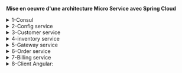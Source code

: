 
**Mise en oeuvre d'une architecture Micro Service avec Spring Cloud**

<details>
 <summary>1-Consul</summary><br>
 
![1](https://github.com/aymanzinabidine14/Architectures-Micro-services-avec-Spring-Cloud-/assets/128410611/49b27c4d-f6e8-4e29-b9d4-c58dfdf2e9c3)<br>
![2](https://github.com/aymanzinabidine14/Architectures-Micro-services-avec-Spring-Cloud-/assets/128410611/5ed302e6-3575-4ef7-bf76-cece8cd58c66)<br>
</details>

<details>
<summary>2-Config service</summary><br>
 
-Ce fichier contient le lien du référentiel qui regroupe tous les fichiers de configuration d'autres services :<br>
![4](https://github.com/aymanzinabidine14/Architectures-Micro-services-avec-Spring-Cloud-/assets/128410611/a0a96ba0-8237-4fa8-a196-2e1beae46105)<br><br>
 -l'annotation @EnableConfigServer active le serveur de configuration, tandis que l'annotation @EnableDiscoveryClient active le client de découverte pour faciliter la gestion des microservices dans un environnement distribué.<br>
![5](https://github.com/aymanzinabidine14/Architectures-Micro-services-avec-Spring-Cloud-/assets/128410611/421a2ab0-fafb-4c5b-935a-9eb07497027b)<br>
-aprés le démmarage de config service:<br>
![6](https://github.com/aymanzinabidine14/Architectures-Micro-services-avec-Spring-Cloud-/assets/128410611/175ecaef-21ea-41e5-ba2a-486c0b4ee64e)<br>
</details>

<details>
  <summary>3-Customer service</summary>
  -L'entité Customer :<br>
  
 ![Description de l'image](https://github.com/aymanzinabidine14/Architectures-Micro-services-avec-Spring-Cloud-/assets/128410611/31ad9f1b-2f8e-4d2a-831c-fa54c1d6f176)<br>
-La ligne spring.config.import=optional:configserver:http://localhost:8080 dans un fichier de configuration indique que Customer-service  doit importer sa configuration depuis un serveur de configuration 
 distant (Config Server) .<br><br>
 ![Description de l'image](https://github.com/aymanzinabidine14/Architectures-Micro-services-avec-Spring-Cloud-/assets/128410611/e84bc4d4-64cf-4f6e-8634-ecd7b0fe8675)<br>
 Le fichier de configuration distant :<br>
 ![Description de l'image](https://github.com/aymanzinabidine14/Architectures-Micro-services-avec-Spring-Cloud-/assets/128410611/4cfbbdbd-baac-4599-a6f8-ae2a81e5ff20)<br>

 ![Description de l'image](https://github.com/aymanzinabidine14/Architectures-Micro-services-avec-Spring-Cloud-/assets/128410611/50b11260-7fcf-4fa4-bf9c-ca76887686f2)<br><br>
  http://localhost:8081/customers 
 ![Description de l'image](https://github.com/aymanzinabidine14/Architectures-Micro-services-avec-Spring-Cloud-/assets/128410611/96803024-4121-4db3-9bb2-43206375bae9)<br>
 
</details>

<details>
  <summary>4-inventory service</summary>
  
![Description de l'image](https://github.com/aymanzinabidine14/Architectures-Micro-services-avec-Spring-Cloud-/assets/128410611/a0cdcbf1-091b-47b0-b076-e076ca4eda64)<br><br>
![Description de l'image](https://github.com/aymanzinabidine14/Architectures-Micro-services-avec-Spring-Cloud-/assets/128410611/72dcc3a0-a76c-431f-84cd-98a7bd0d7bf8)<br><br>
-L'entité Product :<br><br>
![Description de l'image](https://github.com/aymanzinabidine14/Architectures-Micro-services-avec-Spring-Cloud-/assets/128410611/2fb04636-ae53-441c-ad25-fa1f86674349)<br><br>
![Description de l'image](https://github.com/aymanzinabidine14/Architectures-Micro-services-avec-Spring-Cloud-/assets/128410611/8f3462f5-eed3-4474-8bab-f25f07d9b923)<br><br>
</details>

<details>
  <summary>5-Gateway service</summary>

  ![16](https://github.com/aymanzinabidine14/Architectures-Micro-services-avec-Spring-Cloud-/assets/128410611/4487be31-07e4-4ce4-87b6-fd5ae6fd13f1)<br><br>
   Gateway service configure une passerelle (gateway) utilisant Spring Cloud Gateway et utilise la découverte de service pour configurer dynamiquement les routes de la passerelle à partir d'un service de découverte. Cela offre une flexibilité et une évolutivité accrues dans un environnement de microservices où de nouveaux services peuvent être ajoutés sans avoir à mettre à jour manuellement la configuration de la passerelle.
  ![17](https://github.com/aymanzinabidine14/Architectures-Micro-services-avec-Spring-Cloud-/assets/128410611/cf9cb46d-05da-4b6b-b348-8af323716fc9) <br><br>
  On peut consulter une API REST depuis la passerelle sans avoir besoin de connaître le port du service.
  ![18](https://github.com/aymanzinabidine14/Architectures-Micro-services-avec-Spring-Cloud-/assets/128410611/172dc596-4a02-4777-a4b2-b0b14ad2e98e)<br><br>

</details>

<details>
  <summary>6-Order service</summary>
  
  ![19](https://github.com/aymanzinabidine14/Architectures-Micro-services-avec-Spring-Cloud-/assets/128410611/efb98dd4-1250-4ed4-9c68-149d7b2e3acc)<br>
 
  ![20](https://github.com/aymanzinabidine14/Architectures-Micro-services-avec-Spring-Cloud-/assets/128410611/99acbf94-4d1e-413a-87f9-2774f7467a18)<br>
   cette interface Feign définit les méthodes permettant d'interagir avec le service "costumer-service" via des requêtes HTTP GET:
  ![21](https://github.com/aymanzinabidine14/Architectures-Micro-services-avec-Spring-Cloud-/assets/128410611/f83da9d5-f113-4c0d-939b-87ee92b32950)
  L'application initialise des données de commande de manière aléatoire en utilisant des clients Feign pour récupérer des informations depuis d'autres services (customer et inventory). <br>
  ![22](https://github.com/aymanzinabidine14/Architectures-Micro-services-avec-Spring-Cloud-/assets/128410611/f9201c19-1464-4fc5-8747-4224366ee7ee)<br>

</details>

<details>
  <summary>7-Billing service</summary>

  démarrage du vault :
  ![23](https://github.com/aymanzinabidine14/Architectures-Micro-services-avec-Spring-Cloud-/assets/128410611/0b9fc063-47bf-4e20-99b1-b7f09e22d95c)
  ![24](https://github.com/aymanzinabidine14/Architectures-Micro-services-avec-Spring-Cloud-/assets/128410611/cfeb7586-f0fc-4cc4-af29-e40431047918)
  
  -Dans le fichier de configuration, on définit le token Vault :
  
  ![25](https://github.com/aymanzinabidine14/Architectures-Micro-services-avec-Spring-Cloud-/assets/128410611/2f10e0cc-35f5-4a89-89d6-7867e9bb2cd8)

  -Configuration des secrets avec Vault et Consul  :
  
  ![26](https://github.com/aymanzinabidine14/Architectures-Micro-services-avec-Spring-Cloud-/assets/128410611/b7f4e8d4-c0bc-4101-bdd0-0dfbfc5253b6)
  ![27](https://github.com/aymanzinabidine14/Architectures-Micro-services-avec-Spring-Cloud-/assets/128410611/b78c501f-da1a-41d7-8b16-3a0dc789060d)
  ![28](https://github.com/aymanzinabidine14/Architectures-Micro-services-avec-Spring-Cloud-/assets/128410611/a9a9384f-92c8-4de3-9e58-69672391705e)
  ![30](https://github.com/aymanzinabidine14/Architectures-Micro-services-avec-Spring-Cloud-/assets/128410611/96161fbd-0357-4ae5-9b96-c5badf2db94d)
  ![31](https://github.com/aymanzinabidine14/Architectures-Micro-services-avec-Spring-Cloud-/assets/128410611/e85357b7-b456-4c6a-a424-fc48510a6dcc)
  ![32](https://github.com/aymanzinabidine14/Architectures-Micro-services-avec-Spring-Cloud-/assets/128410611/73cdc415-b8f9-4d69-aeaa-5f70c89296ad)
  ![33](https://github.com/aymanzinabidine14/Architectures-Micro-services-avec-Spring-Cloud-/assets/128410611/98263bb8-1ca3-4e6e-97a5-bb4bca55ecdd)
  ![34](https://github.com/aymanzinabidine14/Architectures-Micro-services-avec-Spring-Cloud-/assets/128410611/ab4a97b5-1360-447f-9893-04585c2364db)
  ![35](https://github.com/aymanzinabidine14/Architectures-Micro-services-avec-Spring-Cloud-/assets/128410611/fe73d1de-d099-4a9b-b2ca-425670b779da)
  ![36](https://github.com/aymanzinabidine14/Architectures-Micro-services-avec-Spring-Cloud-/assets/128410611/c45daf13-4dba-4b05-8a8c-00133759e52e)

</details>


<details>
  <summary>8-Client Angular:</summary>
 
![37](https://github.com/aymanzinabidine14/Architectures-Micro-services-avec-Spring-Cloud-/assets/128410611/27b0a027-90c4-4ab7-b1a1-bebb0366bdbb)<br>
![38](https://github.com/aymanzinabidine14/Architectures-Micro-services-avec-Spring-Cloud-/assets/128410611/084abbb8-c2b1-46e0-a067-9e028bac4807)<br>
![39](https://github.com/aymanzinabidine14/Architectures-Micro-services-avec-Spring-Cloud-/assets/128410611/168581b3-7d2d-495f-998f-152b029dec57)<br>
![40](https://github.com/aymanzinabidine14/Architectures-Micro-services-avec-Spring-Cloud-/assets/128410611/83d125cd-caf3-4109-94a4-7aca355ae2ee)<br>

</details>










